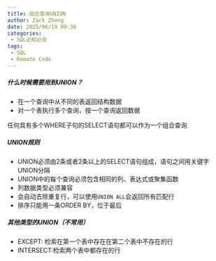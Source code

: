 ```yaml
---
title: 组合查询UNION
author: Zack Zheng
date: 2025/06/19 09:38
categories:
 - SQL必知必会
tags:
 - SQL
 - Remote Code
---
```


##### 什么时候需要用到UNION？

+ 在一个查询中从不同的表返回结构数据    
+ 对一个表执行多个查询，按一个查询返回数据      

任何具有多个WHERE子句的SELECT语句都可以作为一个组合查询      

##### UNION规则   

+ UNION必须由2条或者2条以上的SELECT语句组成，语句之间用关键字UNION分隔   
+ UNION中的每个查询必须包含相同的列、表达式或聚集函数   
+ 列数据类型必须兼容    
+ 会自动去除重复行，可以使用`UNION ALL`会返回所有匹配行   
+ 排序只能用一条ORDER BY，位于最后      


##### 其他类型的UNION（不常用）

+ EXCEPT: 检索在第一个表中存在在第二个表中不存在的行   
+ INTERSECT:检索两个表中都存在的行     



<Suspense>
  <my-codes repo="o-bricks" path="sql/sqlIn10Minutes/union.sql" lang="sql" />
</Suspense>
